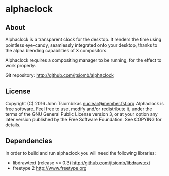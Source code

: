 alphaclock
==========

About
-----
Alphaclock is a transparent clock for the desktop. It renders the time using
pointless eye-candy, seamlessly integrated onto your desktop, thanks to the
alpha blending capabilities of X compositors.

Alphaclock requires a compositing manager to be running, for the effect to work
properly.

Git repository: http://github.com/jtsiomb/alphaclock

License
-------
Copyright (C) 2016 John Tsiombikas <nuclear@member.fsf.org>
Alphaclock is free software. Feel free to use, modify and/or redistribute it,
under the terms of the GNU General Public License version 3, or at your option
any later version published by the Free Software Foundation. See COPYING for
details.

Dependencies
------------
In order to build and run alphaclock you will need the following libraries:
 - libdrawtext (release >= 0.3) http://github.com/jtsiomb/libdrawtext
 - freetype 2 http://www.freetype.org
